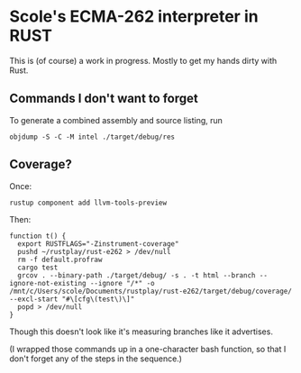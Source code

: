 # Scole's ECMA-262 interpreter in RUST

This is (of course) a work in progress. Mostly to get my hands dirty with Rust.

## Commands I don't want to forget

To generate a combined assembly and source listing, run

```shell
objdump -S -C -M intel ./target/debug/res
```

## Coverage?

Once:

```shell
rustup component add llvm-tools-preview
```

Then:

```shell
function t() {
  export RUSTFLAGS="-Zinstrument-coverage"
  pushd ~/rustplay/rust-e262 > /dev/null
  rm -f default.profraw
  cargo test
  grcov . --binary-path ./target/debug/ -s . -t html --branch --ignore-not-existing --ignore "/*" -o /mnt/c/Users/scole/Documents/rustplay/rust-e262/target/debug/coverage/ --excl-start "#\[cfg\(test\)\]"
  popd > /dev/null
}
```

Though this doesn't look like it's measuring branches like it advertises.

(I wrapped those commands up in a one-character bash function, so that I don't forget any of the steps in the sequence.)
